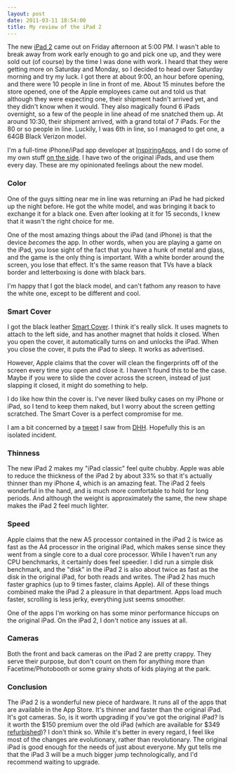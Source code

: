 ```yaml
---
layout: post
date: 2011-03-11 18:54:00 
title: My review of the iPad 2
---
```


The new [iPad 2][ipad] came out on Friday afternoon at 5:00 PM. I wasn't able to break away from work early enough to go and pick one up, and they were sold out (of course) by the time I was done with work. I heard that they were getting more on Saturday and Monday, so I decided to head over Saturday morning and try my luck. I got there at about 9:00, an hour before opening, and there were 10 people in line in front of me. About 15 minutes before the store opened, one of the Apple employees came out and told us that although they were expecting one, their shipment hadn't arrived yet, and they didn't know when it would. They also magically found 6 iPads overnight, so a few of the people in line ahead of me snatched them up. At around 10:30, their shipment arrived, with a grand total of 7 iPads. For the 80 or so people in line. Luckily, I was 6th in line, so I managed to get one, a 64GB Black Verizon model.

I'm a full-time iPhone/iPad app developer at [InspiringApps][inspiringapps], and I do some of my own stuff [on the side][strawmanstudios]. I have two of the original iPads, and use them every day. These are my opinionated feelings about the new model.

### Color

One of the guys sitting near me in line was returning an iPad he had picked up the night before. He got the white model, and was bringing it back to exchange it for a black one. Even after looking at it for 15 seconds, I knew that it wasn't the right choice for me. 

One of the most amazing things about the iPad (and iPhone) is that the device *becomes* the app. In other words, when you are playing a game on the iPad, you lose sight of the fact that you have a hunk of metal and glass, and the game is the only thing is important. With a white border around the screen, you lose that effect. It's the same reason that TVs have a black border and letterboxing is done with black bars.

I'm happy that I got the black model, and can't fathom any reason to have the white one, except to be different and cool.

### Smart Cover

I got the black leather [Smart Cover][smartcover]. I think it's really slick. It uses magnets to attach to the left side, and has another magnet that holds it closed. When you open the cover, it automatically turns on and unlocks the iPad. When you close the cover, it puts the iPad to sleep. It works as advertised.

However, Apple claims that the cover will clean the fingerprints off of the screen every time you open and close it. I haven't found this to be the case. Maybe if you were to slide the cover across the screen, instead of just slapping it closed, it might do something to help.

I do like how thin the cover is. I've never liked bulky cases on my iPhone or iPad, so I tend to keep them naked, but I worry about the screen getting scratched. The Smart Cover is a perfect compromise for me.

I am a bit concerned by a [tweet][dhh_tweet] I saw from [DHH]. Hopefully this is an isolated incident.

### Thinness

The new iPad 2 makes my "iPad classic" feel quite chubby. Apple was able to reduce the thickness of the iPad 2 by about 33% so that it's actually thinner than my iPhone 4, which is an amazing feat. The iPad 2 feels wonderful in the hand, and is much more comfortable to hold for long periods. And although the weight is approximately the same, the new shape makes the iPad 2 feel much lighter.

### Speed

Apple claims that the new A5 processor contained in the iPad 2 is twice as fast as the A4 processor in the original iPad, which makes sense since they went from a single core to a dual core processor. While I haven't run any CPU  benchmarks, it certainly does feel speedier. I did run a simple disk benchmark, and the "disk" in the iPad 2 is also about twice as fast as the disk in the original iPad, for both reads and writes. The iPad 2 has much faster graphics (up to 9 times faster, claims Apple). All of these things combined make the iPad 2 a pleasure in that department. Apps load much faster, scrolling is less jerky, everything just seems smoother. 

One of the apps I'm working on has some minor performance hiccups on the original iPad. On the iPad 2, I don't notice any issues at all.

### Cameras

Both the front and back cameras on the iPad 2 are pretty crappy. They serve their purpose, but don't count on them for anything more than Facetime/Photobooth or some grainy shots of kids playing at the park.

### Conclusion

The iPad 2 is a wonderful new piece of hardware. It runs all of the apps that are available in the App Store. It's thinner and faster than the original iPad. It's got cameras. So, is it worth upgrading if you've got the original iPad? Is it worth the $150 premium over the old iPad (which are available for $349 [refurbished])? I don't think so. While it's better in every regard, I feel like most of the changes are evolutionary, rather than revolutionary. The original iPad is good enough for the needs of just about everyone. My gut tells me that the iPad 3 will be a much bigger jump technologically, and I'd recommend waiting to upgrade.

[ipad]: http://www.apple.com/ipad/
[inspiringapps]: http://www.inspiringapps.com
[strawmanstudios]: http://www.strawmanstudios.com
[smartcover]: http://www.apple.com/ipad/smart-cover/
[dhh_tweet]: http://twitter.com/#!/dhh/statuses/47068360629960704
[dhh]: http://en.wikipedia.org/wiki/David_Heinemeier_Hansson
[refurbished]: http://store.apple.com/us/browse/home/specialdeals/ipad